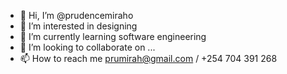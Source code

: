 - 👋 Hi, I’m @prudencemiraho
- 👀 I’m interested in designing 
- 🌱 I’m currently learning software engineering 
- 💞️ I’m looking to collaborate on ...
- 📫 How to reach me prumirah@gmail.com /
     +254 704 391 268

<!---
prudencemiraho/prudencemiraho is a ✨ special ✨ repository because its `README.md` (this file) appears on your GitHub profile.
You can click the Preview link to take a look at your changes.
--->
